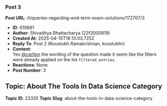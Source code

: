### Post 3
**Post URL**: /t/queries-regarding-end-term-exam-solutions/172707/3
- **ID**: 619891
- **Author**: Shivaditya Bhattacharya (22f3000819)
- **Created At**: 2025-04-15T18:13:03.725Z
- **Reply To**: Post 2 (Koustubh Ramakrishnan, koustubhr)
- **Content**:  
  Yes <a class="mention" href="/u/carlton">@carlton</a> the wording of the question made it seem like the filters were already applied on the list <code>filtered_entries</code>.
- **Reactions**: None
- **Post Number**: 3

## Topic: About The Tools In Data Science Category
**Topic ID**: 23335
**Topic Slug**: about-the-tools-in-data-science-category


